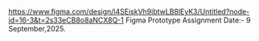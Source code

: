 https://www.figma.com/design/l4SEiskVh9ibtwLB8lEyK3/Untitled?node-id=16-3&t=2s33eCB8o8aNCX8Q-1
Figma Prototype Assignment
Date:- 9 September,2025.
